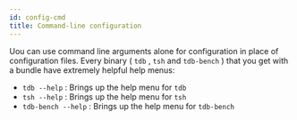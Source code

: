 ```yaml
---
id: config-cmd
title: Command-line configuration
---
```

Uou can use command line arguments alone for configuration in place of configuration files. Every binary ( `tdb` , `tsh` and `tdb-bench` ) that you get with a bundle have extremely helpful help menus:

* `tdb --help` : Brings up the help menu for `tdb`
* `tsh --help` : Brings up the help menu for `tsh`
* `tdb-bench --help` : Brings up the help menu for `tdb-bench`